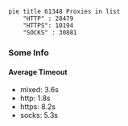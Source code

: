 
```mermaid
pie title 61348 Proxies in list
    "HTTP" : 28479
    "HTTPS": 10194
    "SOCKS" : 30881
```

### Some Info
#### Average Timeout

- mixed: 3.6s
- http: 1.8s
- https: 8.2s
- socks: 5.3s